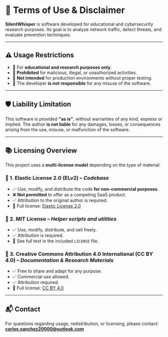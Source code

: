# 📜 Terms of Use & Disclaimer

**SilentWhisper** is software developed for educational and cybersecurity research purposes. Its goal is to analyze network traffic, detect threats, and evaluate prevention techniques.

---

## ⚠️ Usage Restrictions

- 🔹 For **educational and research purposes only**.  
- 🔹 **Prohibited** for malicious, illegal, or unauthorized activities.  
- 🔹 **Not intended** for production environments without proper testing.  
- 🔹 The developer **is not responsible** for any misuse of the software.

---

## 🛡️ Liability Limitation

This software is provided **"as is"**, without warranties of any kind, express or implied. The author **is not liable** for any damages, losses, or consequences arising from the use, misuse, or malfunction of the software.

---

## 📚 Licensing Overview

This project uses a **multi-license model** depending on the type of material:

### 🔹 1. Elastic License 2.0 (ELv2) – *Codebase*

- ✅ Use, modify, and distribute the code **for non-commercial purposes**.  
- ❌ **Not permitted** to offer as a competing SaaS product.  
- ✅ Attribution to the original author is required.  
- 📄 Full license: [Elastic License 2.0](https://www.elastic.co/licensing/elastic-license)

### 🔹 2. MIT License – *Helper scripts and utilities*

- ✅ Use, modify, distribute, and sell freely.  
- ✅ Attribution is required.  
- 📄 See full text in the included `LICENSE` file.

### 🔹 3. Creative Commons Attribution 4.0 International (CC BY 4.0) – *Documentation & Research Materials*

- ✅ Free to share and adapt for any purpose.  
- ✅ Commercial use allowed.  
- ✅ Attribution required.  
- 📄 Full license: [CC BY 4.0](https://creativecommons.org/licenses/by/4.0/)

---

## 📬 Contact

For questions regarding usage, redistribution, or licensing, please contact:  
**carlos.sanchez20000@outlook.com**
